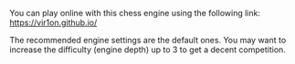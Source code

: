 You can play online with this chess engine using the following link: https://vir1on.github.io/

The recommended engine settings are the default ones. 
You may want to increase the difficulty (engine depth) up to 3 to get a decent competition.
